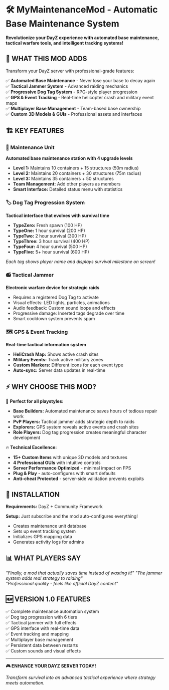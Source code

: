 # 🛠️ MyMaintenanceMod - Automatic Base Maintenance System

**Revolutionize your DayZ experience with automated base maintenance, tactical warfare tools, and intelligent tracking systems!**

## 🎯 WHAT THIS MOD ADDS

Transform your DayZ server with professional-grade features:

✅ **Automated Base Maintenance** - Never lose your base to decay again  
✅ **Tactical Jammer System** - Advanced raiding mechanics  
✅ **Progressive Dog Tag System** - RPG-style player progression  
✅ **GPS & Event Tracking** - Real-time helicopter crash and military event maps  
✅ **Multiplayer Base Management** - Team-based base ownership  
✅ **Custom 3D Models & GUIs** - Professional assets and interfaces

## 🏗️ KEY FEATURES

### 🔧 Maintenance Unit
**Automated base maintenance station with 4 upgrade levels**
- **Level 1:** Maintains 10 containers + 15 structures (50m radius)
- **Level 2:** Maintains 20 containers + 30 structures (75m radius) 
- **Level 3:** Maintains 35 containers + 50 structures
- **Team Management:** Add other players as members
- **Smart Interface:** Detailed status menu with statistics

### 🏷️ Dog Tag Progression System
**Tactical interface that evolves with survival time**
- **TypeZero:** Fresh spawn (100 HP)
- **TypeOne:** 1 hour survival (200 HP)
- **TypeTwo:** 2 hour survival (300 HP)
- **TypeThree:** 3 hour survival (400 HP)
- **TypeFour:** 4 hour survival (500 HP)
- **TypeFive:** 5+ hour survival (600 HP)

*Each tag shows player name and displays survival milestone on screen!*

### 📻 Tactical Jammer
**Electronic warfare device for strategic raids**
- Requires a registered Dog Tag to activate
- Visual effects: LED lights, particles, animations
- Audio feedback: Custom sound loops and effects
- Progressive damage: Inserted tags degrade over time
- Smart cooldown system prevents spam

### 🗺️ GPS & Event Tracking
**Real-time tactical information system**
- **HeliCrash Map:** Shows active crash sites
- **Military Events:** Track active military zones
- **Custom Markers:** Different icons for each event type
- **Auto-sync:** Server data updates in real-time

## ⚡ WHY CHOOSE THIS MOD?

🎯 **Perfect for all playstyles:**
- **Base Builders:** Automated maintenance saves hours of tedious repair work
- **PvP Players:** Tactical jammer adds strategic depth to raids  
- **Explorers:** GPS system reveals active events and crash sites
- **Role Players:** Dog tag progression creates meaningful character development

🔥 **Technical Excellence:**
- **15+ Custom Items** with unique 3D models and textures
- **4 Professional GUIs** with intuitive controls
- **Server Performance Optimized** - minimal impact on FPS
- **Plug & Play** - auto-configures with smart defaults
- **Anti-cheat Protected** - server-side validation prevents exploits

## 🚀 INSTALLATION

**Requirements:** DayZ + Community Framework

**Setup:** Just subscribe and the mod auto-configures everything!
- Creates maintenance unit database
- Sets up event tracking system  
- Initializes GPS mapping data
- Generates activity logs for admins

## 📊 WHAT PLAYERS SAY

*"Finally, a mod that actually saves time instead of wasting it!"*
*"The jammer system adds real strategy to raiding"*  
*"Professional quality - feels like official DayZ content"*

## 🆕 VERSION 1.0 FEATURES

✅ Complete maintenance automation system  
✅ Dog tag progression with 6 tiers  
✅ Tactical jammer with full effects  
✅ GPS interface with real-time data  
✅ Event tracking and mapping  
✅ Multiplayer base management  
✅ Persistent data between restarts  
✅ Custom sounds and visual effects

---

**🎮 ENHANCE YOUR DAYZ SERVER TODAY!**

*Transform survival into an advanced tactical experience where strategy meets automation.*
